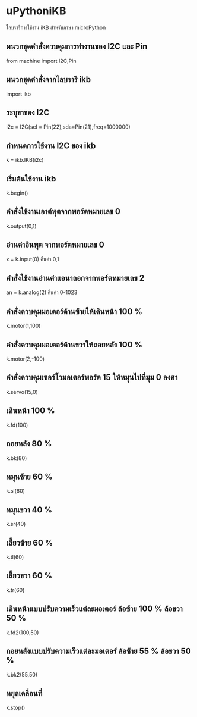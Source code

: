 # uPythoniKB
ไลบรารีการใช้งาน iKB สำหรับภาษา microPython
## ผนวกชุดคำสั่งควบคุมการทำงานของ I2C และ Pin
  from machine import I2C,Pin	
## ผนวกชุดคำสั่งจากไลบรารี ikb
  import ikb       	
## ระบุขาของ I2C
  i2c = I2C(scl = Pin(22),sda=Pin(21),freq=1000000)    
## กำหนดการใช้งาน I2C ของ ikb
k = ikb.IKB(i2c)        
## เริ่มต้นใช้งาน ikb
k.begin()                                                                         
## คำสั่งใช้งานเอาต์พุตจากพอร์ตหมายเลข 0
k.output(0,1) 		
## อ่านค่าอินพุต จากพอร์ตหมายเลข 0
x = k.input(0)  คืนค่า 0,1 
## คำสั่งใช้งานอ่านค่าแอนาลอกจากพอร์ตหมายเลข 2 
an = k.analog(2)  คืนค่า 0-1023                                                              
## คำสั่งควบคุมมอเตอร์ด้านซ้ายให้เดินหน้า 100 %
k.motor(1,100)  
## คำสั่งควบคุมมอเตอร์ด้านขวาให้ถอยหลัง 100 %
k.motor(2,-100)                                                    
## คำสั่งควบคุมเซอร์โวมอเตอร์พอร์ต 15 ให้หมุนไปที่มุม 0 องศา
k.servo(15,0) 	
## เดินหน้า 100 %
k.fd(100) 	 
## ถอยหลัง 80 %
k.bk(80) 	  
## หมุนซ้าย 60 %
k.sl(60)
## หมุนขวา 40 %
k.sr(40) 	    
## เลี้ยวซ้าย 60 %
k.tl(60) 	 
## เลี้ยวขวา 60 %
k.tr(60) 	   
## เดินหน้าแบบปรับความเร็วแต่ละมอเตอร์ ล้อซ้าย 100 % ล้อขวา 50 %
k.fd2(100,50) 
## ถอยหลังแบบปรับความเร็วแต่ละมอเตอร์ ล้อซ้าย 55 % ล้อขวา 50 %
k.bk2(55,50) 	  
## หยุดเคลื่อนที่
k.stop()	                                      

